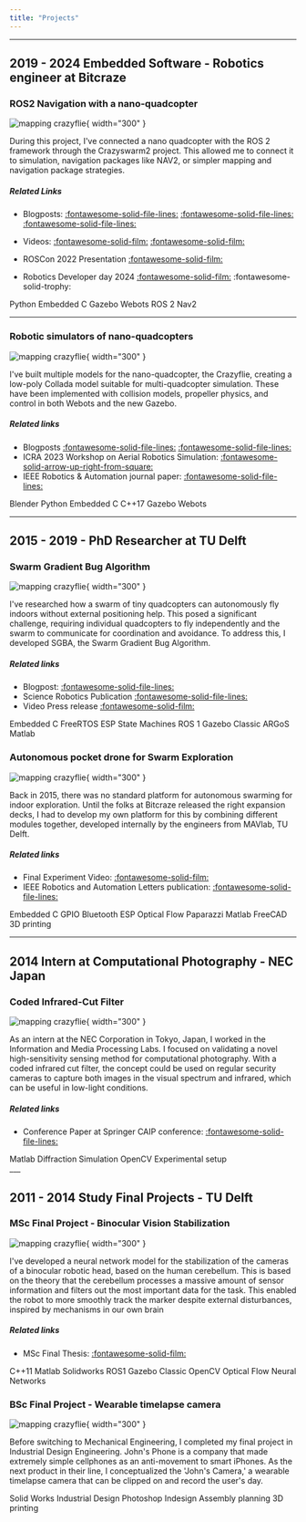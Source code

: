 ```yaml
---
title: "Projects"
---
```


___

<script data-goatcounter="https://knmcguire.goatcounter.com/count"
async src="//gc.zgo.at/count.js"></script>

## 2019 - 2024  Embedded Software - Robotics engineer at Bitcraze



### ROS2 Navigation with a nano-quadcopter 



![mapping crazyflie](images/cf_mapping.png){ width="300" }

During this project, I've connected a nano quadcopter with the ROS 2 framework through the Crazyswarm2 project. This allowed me to connect it to simulation, navigation packages like NAV2, or simpler mapping and navigation package strategies.

##### Related Links

* Blogposts: [:fontawesome-solid-file-lines:](https://www.bitcraze.io/2024/09/crazyflies-adventures-with-ros-2-and-gazebo/) [:fontawesome-solid-file-lines:](https://www.bitcraze.io/2022/10/crazyswarm2-development/) [:fontawesome-solid-file-lines:](https://www.bitcraze.io/2022/08/crazyflie-ros2-summer-update/) 
* Videos: [:fontawesome-solid-film:](https://youtu.be/NiQq8sAlAz4?si=4YCacfYtxWh7LLSc) [:fontawesome-solid-film:](https://youtu.be/j3qNuV6ieGQ) 

* ROSCon 2022 Presentation [:fontawesome-solid-film:](https://vimeo.com/showcase/9954564/video/767140197)  
* Robotics Developer day 2024 [:fontawesome-solid-film:](https://youtu.be/rtgt9Z1cPas) :fontawesome-solid-trophy:


<div class="label-container">
        <span class="skill-label">Python</span>
        <span class="skill-label">Embedded C</span>
        <span class="skill-label">Gazebo</span>
        <span class="skill-label">Webots</span>
        <span class="skill-label">ROS 2</span>
        <span class="skill-label">Nav2</span>
</div>

______

### Robotic simulators of nano-quadcopters


![mapping crazyflie](https://www.bitcraze.io/wp-content/uploads/2022/03/cf2_render.png){ width="300" }

I've built multiple models for the nano-quadcopter, the Crazyflie, creating a low-poly Collada model suitable for multi-quadcopter simulation. These have been implemented with collision models, propeller physics, and control in both Webots and the new Gazebo.

##### Related links
* Blogposts  [:fontawesome-solid-file-lines:](https://www.bitcraze.io/2021/12/simulation-possibilities/) [:fontawesome-solid-file-lines:](https://www.bitcraze.io/2022/03/updates-on-simulation-work/) 
* ICRA 2023 Workshop on Aerial Robotics Simulation: [:fontawesome-solid-arrow-up-right-from-square:](https://imrclab.github.io/workshop-uav-sims-icra2023/)
* IEEE Robotics & Automation journal paper: [:fontawesome-solid-file-lines:](https://ieeexplore.ieee.org/document/10665978
) 

<div class="label-container">
        <span class="skill-label">Blender</span>
        <span class="skill-label">Python</span>
        <span class="skill-label">Embedded C</span>
        <span class="skill-label">C++17</span>
        <span class="skill-label">Gazebo</span>
        <span class="skill-label">Webots</span>
</div>


<!--a href="https://www.bitcraze.io/author/kimberly/"><button style="background-color: #E8E8E8;
        border: 2px solid black;
        color: black;
        padding: 15px 32px;
        text-align: center;
        text-decoration: none;
        display: inline-block;
        font-size: 16px;
        width: 100%; 
        cursor: pointer">My written blogpost at Bitcraze  :fontawesome-solid-arrow-up-right-from-square: </button></a>-->

___


## 2015 - 2019 - PhD Researcher at TU Delft


### Swarm Gradient Bug Algorithm

![mapping crazyflie](https://www.bitcraze.io/wp-content/uploads/2019/10/swarm_flying_1-1024x515.jpg){ width="300" }

I've researched how a swarm of tiny quadcopters can autonomously fly indoors without external positioning help. This posed a significant challenge, requiring individual quadcopters to fly independently and the swarm to communicate for coordination and avoidance. To address this, I developed SGBA, the Swarm Gradient Bug Algorithm.

##### Related links

* Blogpost:  [:fontawesome-solid-file-lines:](https://www.bitcraze.io/2019/10/enabling-swarm-exploration/) 
* Science Robotics Publication [:fontawesome-solid-file-lines:](https://www.science.org/doi/10.1126/scirobotics.aaw9710) 
* Video Press release [:fontawesome-solid-film:](https://youtu.be/IgMKiIEbfN8?si=oXxMp5Elx2btogSD)

<div class="label-container">
        <span class="skill-label">Embedded C</span>
        <span class="skill-label">FreeRTOS</span>
        <span class="skill-label">ESP</span>
        <span class="skill-label">State Machines</span>
        <span class="skill-label">ROS 1</span>
        <span class="skill-label">Gazebo Classic</span>
        <span class="skill-label">ARGoS</span>
        <span class="skill-label">Matlab</span>

</div>



### Autonomous pocket drone for Swarm Exploration
![mapping crazyflie](images/origami_drone.png){ width="300" }

Back in 2015, there was no standard platform for autonomous swarming for indoor exploration. Until the folks at Bitcraze released the right expansion decks, I had to develop my own platform for this by combining different modules together, developed internally by the engineers from MAVlab, TU Delft.

##### Related links

* Final Experiment Video: [:fontawesome-solid-film:](https://youtu.be/yX3RoUi9D-g)   
* IEEE Robotics and Automation Letters publication:    [:fontawesome-solid-file-lines:](https://ieeexplore.ieee.org/stamp/stamp.jsp)


<div class="label-container">
        <span class="skill-label">Embedded C</span>
        <span class="skill-label">GPIO</span>
        <span class="skill-label">Bluetooth</span>
        <span class="skill-label">ESP</span>
        <span class="skill-label">Optical Flow</span>
        <span class="skill-label">Paparazzi</span>
        <span class="skill-label">Matlab</span>
        <span class="skill-label">FreeCAD</span>
        <span class="skill-label">3D printing</span>

</div>





<!--a href="/projects/phd"><button style="background-color: #555555;
        border: none;
        color: white;
        padding: 15px 32px;
        text-align: center;
        text-decoration: none;
        display: inline-block;
        font-size: 16px;
        width: 100%; 
        cursor: pointer">PhD Disseration on Indoor Swarm exploration with Pocket Drones :fontawesome-solid-arrow-up-right-from-square:</button></a-->


___
## 2014 Intern at Computational Photography - NEC Japan



### Coded Infrared-Cut Filter 

![mapping crazyflie](images/experimentalsetup.png){ width="300" }

As an intern at the NEC Corporation in Tokyo, Japan, I worked in the Information and Media Processing Labs. I focused on validating a novel high-sensitivity sensing method for computational photography. With a coded infrared cut filter, the concept could be used on regular security cameras to capture both images in the visual spectrum and infrared, which can be useful in low-light conditions.

##### Related links
* Conference Paper at Springer CAIP conference: [:fontawesome-solid-file-lines:](https://link.springer.com/chapter/10.1007/978-3-319-23192-1_15)

<div class="label-container">
        <span class="skill-label">Matlab</span>
        <span class="skill-label">Diffraction Simulation</span>
        <span class="skill-label">OpenCV</span>
        <span class="skill-label">Experimental setup</span>


</div>
___

## 2011 - 2014 Study Final Projects - TU Delft


### MSc Final Project - Binocular Vision Stabilization

![mapping crazyflie](images/binocular_robot.png){ width="300" }

I've developed a neural network model for the stabilization of the cameras of a binocular robotic head, based on the human cerebellum. This is based on the theory that the cerebellum processes a massive amount of sensor information and filters out the most important data for the task. This enabled the robot to more smoothly track the marker despite external disturbances, inspired by mechanisms in our own brain

##### Related links

* MSc Final Thesis: [:fontawesome-solid-film:](https://repository.tudelft.nl/islandora/object/uuid:3fb881d2-9701-4f1c-96a6-f6fca74aeec8?collection=education)  



<div class="label-container">
        <span class="skill-label">C++11</span>
        <span class="skill-label">Matlab</span>
        <span class="skill-label">Solidworks</span>
        <span class="skill-label">ROS1</span>
        <span class="skill-label">Gazebo Classic</span>
        <span class="skill-label">OpenCV</span>
        <span class="skill-label">Optical Flow</span>
        <span class="skill-label">Neural Networks</span>
</div>




### BSc Final Project - Wearable timelapse camera

![mapping crazyflie](images/exploded_view.jpg){ width="300" }

Before switching to Mechanical Engineering, I completed my final project in Industrial Design Engineering. John's Phone is a company that made extremely simple cellphones as an anti-movement to smart iPhones. As the next product in their line, I conceptualized the 'John's Camera,' a wearable timelapse camera that can be clipped on and record the user's day.




<div class="label-container">
        <span class="skill-label">Solid Works</span>
        <span class="skill-label">Industrial Design</span>
        <span class="skill-label">Photoshop</span>
        <span class="skill-label">Indesign</span>
        <span class="skill-label">Assembly planning</span>
        <span class="skill-label">3D printing</span>
</div>




